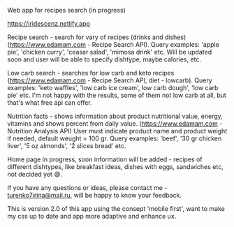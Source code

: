 Web app for recipes search (in progress)

https://iridescenz.netlify.app

Recipe search - search for vary of recipes (drinks and dishes) (https://www.edamam.com - Recipe Search API).
Query examples: 'apple pie', 'chicken curry', 'ceasar salad', 'mimosa drink' etc.
Will be updated soon and user will be able to specify dishtype, maybe calories, etc.

Low carb search - searches for low carb and keto recipes (https://www.edamam.com - Recipe Search API, diet - lowcarb).
Query examples: 'keto waffles', 'low carb ice cream', low carb dough', 'low carb pie' etc. 
I'm not happy with the results, some of them not low carb at all, but that's what free api can offer.

Nutrition facts - shows information about product nutritional value, energy, vitamins and shows percent from daily value. (https://www.edamam.com  - Nutrition Analysis API)
User must indicate product name and product weight if needed, default weught = 100 gr.
Query examples: 'beef', '30 gr chicken liver', '5 oz almonds', '2 slices bread' etc.

Home page in progress, soon information will be added - recipes of different dishtypes, like breakfast ideas, dishes with eggs, sandwiches etc, not decided yet 😅.

If you have any questions or ideas, please contact me  - turenko7irina@mail.ru, will be happy to know your feedback.


This is version 2.0 of this app using the consept 'mobile first', want to make my css up to date and app more adaptive and enhance ux.
